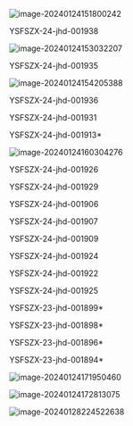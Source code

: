 ![image-20240124151800242](C:\Users\Jochoi\AppData\Roaming\Typora\typora-user-images\image-20240124151800242.png)

YSFSZX-24-jhd-001938

![image-20240124153032207](C:\Users\Jochoi\AppData\Roaming\Typora\typora-user-images\image-20240124153032207.png)



YSFSZX-24-jhd-001935

![image-20240124154205388](C:\Users\Jochoi\AppData\Roaming\Typora\typora-user-images\image-20240124154205388.png)

YSFSZX-24-jhd-001936



YSFSZX-24-jhd-001931



YSFSZX-24-jhd-001913*

![image-20240124160304276](C:\Users\Jochoi\AppData\Roaming\Typora\typora-user-images\image-20240124160304276.png)

YSFSZX-24-jhd-001926



YSFSZX-24-jhd-001929



YSFSZX-24-jhd-001906

YSFSZX-24-jhd-001907

YSFSZX-24-jhd-001909

YSFSZX-24-jhd-001924

YSFSZX-24-jhd-001922

YSFSZX-24-jhd-001925

YSFSZX-23-jhd-001899*

YSFSZX-23-jhd-001898*

YSFSZX-23-jhd-001896*

YSFSZX-23-jhd-001894*



![image-20240124171950460](C:\Users\Jochoi\AppData\Roaming\Typora\typora-user-images\image-20240124171950460.png)

![image-20240124172813075](C:\Users\Jochoi\AppData\Roaming\Typora\typora-user-images\image-20240124172813075.png)



![image-20240128224522638](D:\image-20240128224522638.png)